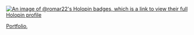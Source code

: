 [![An image of @romar22's Holopin badges, which is a link to view their full Holopin profile](https://holopin.me/romar22)](https://holopin.io/@romar22)

[Portfolio](https://romardesabille.vercel.app),
